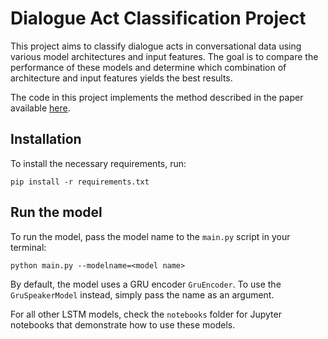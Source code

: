 # Dialogue Act Classification Project

This project aims to classify dialogue acts in conversational data using various model architectures and input features. The goal is to compare the performance of these models and determine which combination of architecture and input features yields the best results.

The code in this project implements the method described in the paper available [here](https://www.overleaf.com/read/vmcbftrngkdr).


## Installation

To install the necessary requirements, run:

``` pip install -r requirements.txt ```

## Run the model

To run the model, pass the model name to the `main.py` script in your terminal:

```python main.py --modelname=<model name>```


By default, the model uses a GRU encoder `GruEncoder`. To use the `GruSpeakerModel` instead, simply pass the name as an argument.

For all other LSTM models, check the `notebooks` folder for Jupyter notebooks that demonstrate how to use these models.
